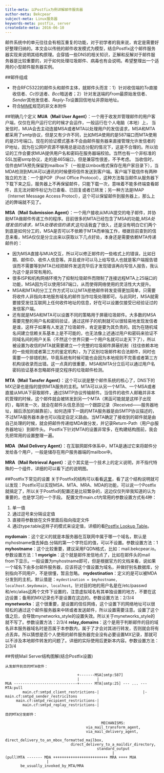 ```yaml
---
title-meta: 以Postfix为例详解邮件服务器
author-meta: Bekcpear
subject-meta: Linux服务器
keywords-meta: postfix, server
createdate-meta: 2016-06-10
---
```

邮件系统中的单元往往会有相互重复的功能，对于初学者的我来说，肯定是需要好好整理归纳的。本文会以传统的邮件收发模式为模型，结合Postfix这个邮件服务器实现来说明其结构原理。会穿插一些DNS的相关知识，正解和反解对于邮件服务器是比较重要的，对于如何处理垃圾邮件、病毒也有会说明。希望整理出一个适用的小型邮件服务器实例。

##邮件组成
+ 符合RFC5322的邮件头和邮件主体，就邮件头而言：1）针对收信端的*To*直接收信者、*Cc*抄送者、*Bcc*暗送者；2）针对发送端的*From*最原始发信者、*Sender*其他发信者、*Reply-To*设置回信地址非原始地址。
+ 符合[MIME](https://en.wikipedia.org/wiki/MIME)规范的非文本附件

##明确几个定义
**MUA（Mail User Agent）**：一个用于收发并管理邮件的用户客户端，仅仅在用户运行它的时候才会运作，一般运行在个人电脑（本地）上，
当发信时，MUA会去主动连接MSA或者MTA以处理用户的发信请求，MSA和MTA都采用了smtp协议，但是又有少许不同，比如MSA使用的是587端口而MTA使用的是25号端口。现在的验证模式基本不会由邮件服务器来直接管理允许发信者的IP地址，因为在公网IP资源不够用总是动态分配的情况下，这是不合理的。所以验证的工作会要求MUA提供用户名和密码在服务器端校验。当然也有一个非标准的SSL加密smtp协议，走的是465端口，但是兼容性很差，不予考虑。
当收信时，信件由MTA预先保留到mailbox下（一般是以mbox格式保存在用户家目录下），当MDA检测到MUA可以通讯的时候便将信件发送到客户端。客户端下载信件有两种独立的方法：一个是POP（Post Office Protocol），这种方法每当邮件从服务器下下载下来之后，服务器上不再保留邮件，只能下载一次，意味着不能多终端查看邮件，且无法对邮件标记为已查看、已回复或者已转发；另一种方法是IMAP（Internet Message Access Protocl），这个可以保留邮件到服务器上，那么上述的弊端就不见了。

**MSA（Mail Submission Agent）**：一个用户接收从MUA提交的电子邮件，并协助MTA做邮件传递工作的程序。目前很多的MTA已经包含了MSA的功能,*MSA处理发信的请求，MTA处理收信的请求*,这句话我査了很久，还是没有明白它们两个到底是如何分工的，MSA是否可以不依赖于MTA而单独工作，根据目前查到的信息来看，MSA仅仅是分立出来以获取以下几点好处，本身还是需要依赖MTA传递邮件的：

+ 因为MSA直接与MUA交互，所以可以修正邮件的一些格式上的错误，比如日期、邮件ID、收件人信息等。并且或许可以马上给写信人也就是客户端报告错误而不需要等到MTA已经把邮件发送完毕后才发现错误再向写信人报告，我认为这个是非常有用的。
+ 很多ISP和机构网络环境为了抑制垃圾邮件而限制了连接远程MTA上25端口的功能，MSA因为可以使用587端口，从而使得网络使用的灵活性大大提升。
+ MSA和MTA的分工工作方式可以让MTA拒绝邮件转发变得更加简单，只需要将收件人非指向本地服务域名的邮件当作垃圾处理即可。与此同时，MSA就需要接受发往互联网上任何收件地址的信息，好在可以设置仅接受已经验证过的发信客户端。
+ 还有就是MSA和MTA可以设置不同的策略用于屏蔽垃圾邮件。大多数的MSA需要完整的用户名和密码验证，通过这样子的机制就可以很轻易地发现发信者是谁，这样子如果有人发送了垃圾邮件，肯定是要为其负责的。因为在随机域名间建立信赖关系基本上是不可能的，也无法像上述通过用户和密码来验证不同域名间的用户关系（不然这个世界只要一个用户名就可以走天下了），所以被设置为收信的MTA就需要建立一个完整的垃圾邮件屏蔽机制（往往依赖本地的一些规则或者第三方的鉴定机构），为了区别垃圾邮件和合法邮件，同时也需要一个排错机制，毕竟系统有时候可能也会因为本地规则不完善或者第三方机构误收录而出错。这一点真的很重要，MSA和MTA分立后可以通过用户名密码验证基本忽略邮件提交程序的垃圾邮件检测。

**MTA（Mail Tansfer Agent）**：这个可以说是整个邮件系统的核心了，DNS下的MX记录也是指的提供MTA服务的主机。MTA可以从另一个MTA、一个MSA或者直接从MUA下获取邮件，通过SMTP协议传输邮件。当信件的收件人邮箱并非本机管理的时候，这个邮件就会被转发到另一个MTA（黑函可能就是这样子出现的），每转发一次，就会在邮件头信息添加一个跟踪记录（Received——服务器地址，越后添加的越靠前）。如何选择下一跳的MTA服务器是由SMTP协议描述的，不过MTA服务器本身也可以指定自定义路由。当MTA确定了接收到的邮件就是由自己处理的时候，就会把邮件传递给MDA做分发，并记录Return-Path（用户@服务器地址）到邮件头。
Postfix下针对MTA的设置非常多，在构建结构图前，我会先把常用的设置整理一遍。

**MDA（Mail Delivery Agent）**：在互联网邮件体系中，MTA是通过它来将邮件分发给各个用户，一般是储存在用户服务器端的mailbox中。

**MRA（Mail Retrieval Agent）**：这个其实是一个技术上的定义说明，并不指代特殊的一个组件，详细的可以看下述的说明图。

##Postfix下常见的设置
关于Postfix的结构可以看看[这里](http://www.postfix.org/OVERVIEW.html)，看了这个结构说明就可以发现：Postfix可以实现MSA、MTA、MRA、MDA的功能，可以说一个Postfix就搞定了，所以关于Postfix的配置还是比较繁杂的，这边仅仅列举我知道的认为重要的，也是学习的一个手段。
配置文件main.cf内常用的参数设置方式有4种：

1. 单一值
2. 通过逗号来分隔设定值
3. 直接将参数放在文件里面后指向指定文件
4. 通过type:table这样子的模式来设定值，详细的看[Postfix Lookup Table](http://www.postfix.org/DATABASE_README.html)。

**mydomain**：这个定义的就是本服务器在互联网中属于哪一个域名，默认是myhostname值去掉由.分隔的第一个字符后的值，可以不设置。参数设置方法：1
**myhostname**：这个比较重要，建议采用FQDN格式，比如：mail.bekcpear.io。参数设置方法：1
**myorigin**：这个就是邮件发信地点了，比如在邮件头的mail from下显示。一般设置为myhostname即可，但是根据官方的文档来看，说如果一个域名下由多台邮件服务器，应该将这个值设置为域名，并做好别名数据库，分别指向不同用户，不是很懂，暂且忽略。
**mydestination**：定义的是可以被MDA分发到的主机，默认值是：`mydestination = $myhostname, localhost.$mydomain, localhost`。针对目的地的用户名是在/etc/passwd和/etc/alias这两个文件下设置的，注意虚拟域名有其单独设置的地方，不要在这边设置；备用的MX记录也不是设置在这边的。参数设置方法：2/3/4
**mynetworks**：这个很重要，是设置的信任网络，这个设置下的网络地址可以很轻松的通过这个邮件服务器来中转或者发送邮件，所以设置需要注意。设置了这个值之后，会导致mynetworks\_style的设置失效。所以关于mynetworks\_style的就不写了。参数设置方法：2/3/4
**relay\_domains**：这个是用于判断邮件的目的域名非本服务器域名时是否属于本参数内，属于了才会对其进行转发，否则就会将有点丢弃。所以猜想是否个人使用的邮件服务器完全没有必要设置MX记录，那就可以不涉及本地邮件转发的问题了。详细的实际使用后更新本内容。参数设置方法：2/3/4

##传统Mail Server结构图解(结合Postfix设置)
```
从发邮件到目的MTA收件：

                                 +-------MSA[smtp:587]
                                 |        |
MUA -----------------------------+------ MTA[smtp:25] --- ... --- MTA:pull
        main.cf:smtpd_client_restrictions-|                    |-main.cf:smtpd_sender_restricitons
     main.cf:smtpd_recipient_restrictions-|
        main.cf:smtpd_replay_restrictions-|
```


```
目的MTA分发邮件：

                                            MECHANISMS:
                                     via_mail_transform_agent,
                                     via_mail_delivery_agent,
                           direct_delivery_to_an_mbox_formatted_mailbox,
                              direct_delivery_to_a_maildir_directory,
                                          standard_output
                                                 |
(pull)MTA ------- MDA +++++++++++++++++++++++++ MRA ++++ MUA
                   |
       be_usually_invoked_by_MTA/MRA
```
